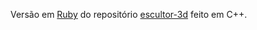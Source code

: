 Versão em [Ruby](https://github.com/ruby/ruby) do repositório [escultor-3d](https://github.com/Enio-Antonio/escultor-3d) feito em C++.

